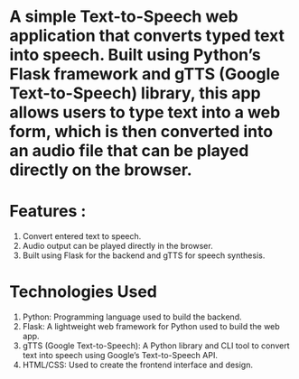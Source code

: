 # A simple Text-to-Speech web application that converts typed text into speech. Built using Python’s Flask framework and gTTS (Google Text-to-Speech) library, this app allows users to type text into a web form, which is then converted into an audio file that can be played directly on the browser.

# Features : 
1. Convert entered text to speech.
2. Audio output can be played directly in the browser.
3. Built using Flask for the backend and gTTS for speech synthesis.

# Technologies Used

1. Python: Programming language used to build the backend.
2. Flask: A lightweight web framework for Python used to build the web app.
3. gTTS (Google Text-to-Speech): A Python library and CLI tool to convert text into speech using Google’s Text-to-Speech API.
4. HTML/CSS: Used to create the frontend interface and design.
